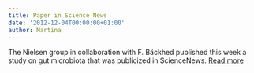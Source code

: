 ```yaml
---
title: Paper in Science News
date: '2012-12-04T00:00:00+01:00'
author: Martina
---
```

The Nielsen group in collaboration with F. Bäckhed published this week a study on gut microbiota that was publicized in ScienceNews. [Read more](https://www.sciencenews.org/article/gut-bacteria-may-affect-cardiovascular-risk)
